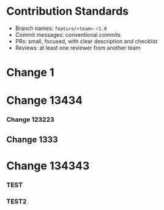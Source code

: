 # Contribution Standards
- Branch names: `feature/<team>-r1.0`
- Commit messages: conventional commits
- PRs: small, focused, with clear description and checklist
- Reviews: at least one reviewer from another team

# Change 1
# Change 13434
### Change 123223
## Change 1333
# Change 134343
### TEST
### TEST2

